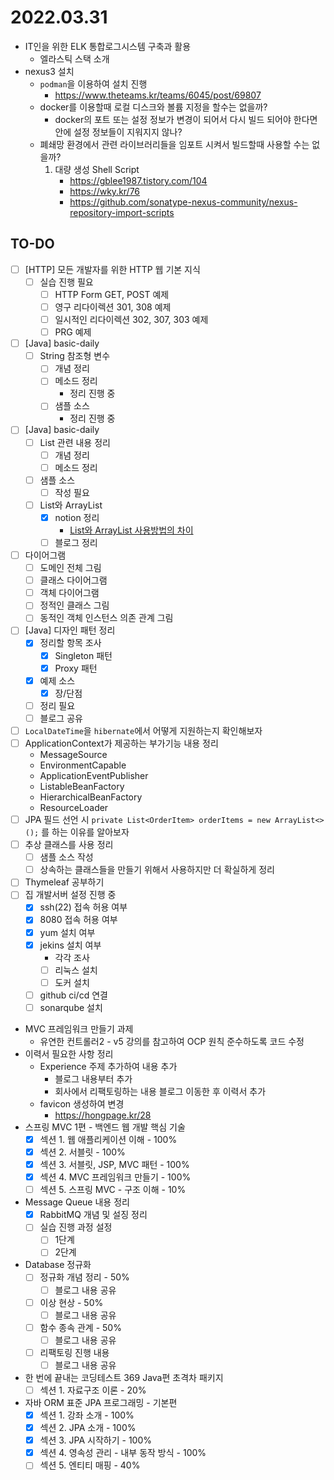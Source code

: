 # 2022.03.31

- IT인을 위한 ELK 통합로그시스템 구축과 활용
	- 엘라스틱 스택 소개
- nexus3 설치
 	- `podman`을 이용하여 설치 진행
		- https://www.theteams.kr/teams/6045/post/69807
	- docker를 이용할때 로컬 디스크와 볼륨 지정을 할수는 없을까?
		- docker의 포트 또는 설정 정보가 변경이 되어서 다시 빌드 되어야 한다면 안에 설정 정보들이 지워지지 않나?
	- 폐쇄망 환경에서 관련 라이브러리들을 임포트 시켜서 빌드할때 사용할 수는 없을까?
		1. 대량 생성 Shell Script
			- https://gblee1987.tistory.com/104
			- https://wky.kr/76
			- https://github.com/sonatype-nexus-community/nexus-repository-import-scripts

## TO-DO

- [ ] [HTTP] 모든 개발자를 위한 HTTP 웹 기본 지식
	- [ ] 실습 진행 필요
		- [ ] HTTP Form GET, POST 예제
		- [ ] 영구 리다이렉션 301, 308 예제
		- [ ] 일시적인 리다이렉션 302, 307, 303 예제
		- [ ] PRG 예제
- [ ] [Java] basic-daily
	- [ ] String 참조형 변수
		- [ ] 개념 정리
		- [ ] 메소드 정리
			- 정리 진행 중
		- [ ] 샘플 소스
			- 정리 진행 중
- [ ] [Java] basic-daily
	- [ ] List 관련 내용 정리
		- [ ] 개념 정리
		- [ ] 메소드 정리
	- [ ] 샘플 소스
		- [ ] 작성 필요
	- [ ] List와 ArrayList
		- [x] notion 정리
			- [List와 ArrayList 사용방법의 차이](https://codeleesh.notion.site/List-ArrayList-62d090443f594aabbc4a6ea0048cb4b4)
		- [ ] 블로그 정리
- [ ] 다이어그램
	- [ ] 도메인 전체 그림
	- [ ] 클래스 다이어그램
	- [ ] 객체 다이어그램
	- [ ] 정적인 클래스 그림
	- [ ] 동적인 객체 인스턴스 의존 관계 그림
- [ ] [Java] 디자인 패턴 정리
	- [x] 정리할 항목 조사
		- [x] Singleton 패턴
		- [x] Proxy 패턴
	- [x] 예제 소스
		- [x] 장/단점
	- [ ] 정리 필요
	- [ ] 블로그 공유
- [ ] `LocalDateTime`을 `hibernate`에서 어떻게 지원하는지 확인해보자
- [ ] ApplicationContext가 제공하는 부가기능 내용 정리
	- MessageSource
	- EnvironmentCapable
	- ApplicationEventPublisher
	- ListableBeanFactory
	- HierarchicalBeanFactory
	- ResourceLoader
- [ ] JPA 필드 선언 시 `private List<OrderItem> orderItems = new ArrayList<>();` 를 하는 이유를 알아보자
- [ ] 추상 클래스를 사용 정리
	- [ ] 샘플 소스 작성
	- [ ] 상속하는 클래스들을 만들기 위해서 사용하지만 더 확실하게 정리
- [ ] Thymeleaf 공부하기
- [ ] 집 개발서버 설정 진행 중
	- [x] ssh(22) 접속 허용 여부
	- [x] 8080 접속 허용 여부
	- [x] yum 설치 여부
	- [X] jekins 설치 여부
		- 각각 조사
		- [ ] 리눅스 설치
		- [ ] 도커 설치
	- [ ] github ci/cd 연결
	- [ ] sonarqube 설치
- MVC 프레임워크 만들기 과제
  - 유연한 컨트롤러2 - v5 강의를 참고하여 OCP 원칙 준수하도록 코드 수정
- 이력서 필요한 사항 정리
	- Experience 주제 추가하여 내용 추가
		- 블로그 내용부터 추가
		- 회사에서 리팩토링하는 내용 블로그 이동한 후 이력서 추가
	- favicon 생성하여 변경
		- https://hongpage.kr/28
- 스프링 MVC 1편 - 백엔드 웹 개발 핵심 기술
	- [x] 섹션 1. 웹 애플리케이션 이해 - 100%
	- [x] 섹션 2. 서블릿 - 100%
	- [X] 섹션 3. 서블릿, JSP, MVC 패턴 - 100%
	- [X] 섹션 4. MVC 프레임워크 만들기 - 100%
	- [ ] 섹션 5. 스프링 MVC - 구조 이해 - 10%
- Message Queue 내용 정리
	- [x] RabbitMQ 개념 및 설징 정리
	- [ ] 실습 진행 과정 설정
		- [ ] 1단계
		- [ ] 2단계
- Database 정규화
	- [ ] 정규화 개념 정리 - 50%
		- [ ] 블로그 내용 공유
	- [ ] 이상 현상 - 50%
		- [ ] 블로그 내용 공유
	- [ ] 함수 종속 관계 - 50%
		- [ ] 블로그 내용 공유
	- [ ] 리팩토링 진행 내용
		- [ ] 블로그 내용 공유
- 한 번에 끝내는 코딩테스트 369 Java편 초격차 패키지
	- [ ] 섹션 1. 자료구조 이론 - 20%
- 자바 ORM 표준 JPA 프로그래밍 - 기본편
	- [X] 섹션 1. 강좌 소개 - 100%
	- [X] 섹션 2. JPA 소개 - 100%
	- [X] 섹션 3. JPA 시작하기 - 100%
	- [x] 섹션 4. 영속성 관리 - 내부 동작 방식 - 100%
	- [ ] 섹션 5. 엔티티 매핑 - 40%
